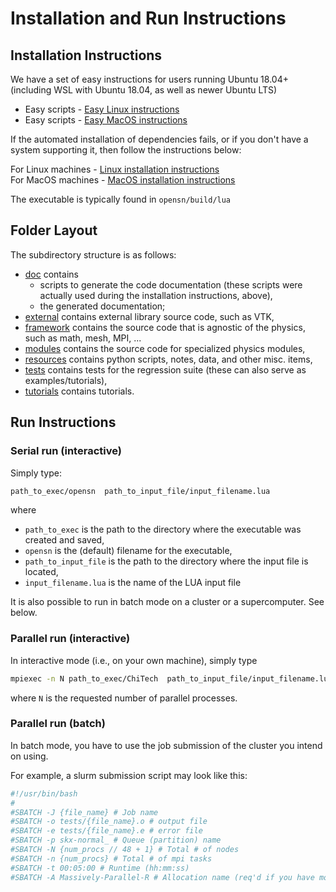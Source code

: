 # Installation and Run Instructions

## Installation Instructions

We have a set of easy instructions for users running Ubuntu 18.04+ (including WSL
with Ubuntu 18.04, as well as newer Ubuntu LTS)

- Easy scripts - [Easy Linux instructions](./install_linux_easy)
- Easy scripts - [Easy MacOS instructions](./install_macos_easy.md)

If the automated installation of dependencies fails, or if you don't have a system
supporting it, then follow the instructions below: 

For Linux machines - [Linux installation instructions](./install_linux.md)  
For MacOS machines - [MacOS installation instructions](./install_macos.md)

The executable is typically found in `opensn/build/lua`

## Folder Layout
The subdirectory structure is as follows:

- [doc](./doc) contains 
  - scripts to generate the code documentation (these scripts were actually used during the installation instructions, above),
  - the generated documentation;
- [external](./external) contains external library source code, such as VTK,
- [framework](./framework) contains the source code that is agnostic of the physics, such as math, mesh, MPI, ...
- [modules](./modules) contains the source code for specialized physics modules,
- [resources](./resources) contains python scripts, notes, data, and other misc. items,
- [tests](./tests) contains tests for the regression suite (these can also serve as examples/tutorials),
- [tutorials](./tutorials) contains tutorials. 


## Run Instructions

###  Serial run (interactive)
Simply type:
```bash 
path_to_exec/opensn  path_to_input_file/input_filename.lua
```
where 
- ```path_to_exec``` is the path to the directory where the executable was created and saved,
- ```opensn``` is the (default) filename for the executable,
- ```path_to_input_file``` is the path to the directory where the input file is located,
- ```input_filename.lua``` is the name of the LUA input file

It is also possible to run in batch mode on a cluster or a supercomputer. See below.

### Parallel run (interactive)
In interactive mode (i.e., on your own machine), simply type
```bash 
mpiexec -n N path_to_exec/ChiTech  path_to_input_file/input_filename.lua
```
where ```N``` is the requested number of parallel processes.

### Parallel run (batch)

In batch mode, you have to use the job submission of the cluster you intend 
on using.

For example, a slurm submission script may look like this:
```bash
#!/usr/bin/bash
#
#SBATCH -J {file_name} # Job name
#SBATCH -o tests/{file_name}.o # output file
#SBATCH -e tests/{file_name}.e # error file
#SBATCH -p skx-normal_ # Queue (partition) name
#SBATCH -N {num_procs // 48 + 1} # Total # of nodes
#SBATCH -n {num_procs} # Total # of mpi tasks
#SBATCH -t 00:05:00 # Runtime (hh:mm:ss)
#SBATCH -A Massively-Parallel-R # Allocation name (req'd if you have more than 1)
```
